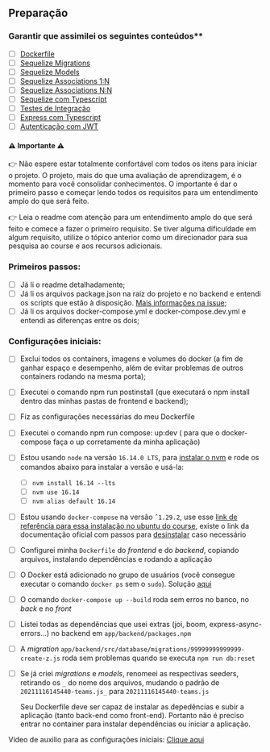 ## Preparação

### Garantir que assimilei os seguintes conteúdos**

- [ ] [Dockerfile](https://app.betrybe.com/learn/course/5e938f69-6e32-43b3-9685-c936530fd326/module/94d0e996-1827-4fbc-bc24-c99fb592925b/section/5987fa2d-0d04-45b2-9d91-1c2ffce09862/day/da25fd46-8818-4234-8603-a442b047370f/lesson/822be635-e9da-4b46-8042-cbf537013935)
- [ ] [Sequelize Migrations](https://app.betrybe.com/learn/course/5e938f69-6e32-43b3-9685-c936530fd326/module/94d0e996-1827-4fbc-bc24-c99fb592925b/section/0ca77b1d-4770-4646-8368-167d2305e763/day/0da9bd44-abf6-43d6-96b9-9614274e6c36/lesson/cfc6c9f9-b329-4107-8e2b-6f8ff331bf28) 
- [ ] [Sequelize Models](https://app.betrybe.com/learn/course/5e938f69-6e32-43b3-9685-c936530fd326/module/94d0e996-1827-4fbc-bc24-c99fb592925b/section/0ca77b1d-4770-4646-8368-167d2305e763/day/0da9bd44-abf6-43d6-96b9-9614274e6c36/lesson/bd9d0dc0-6490-4cd9-ba49-55e7fd741ed9)
- [ ] [Sequelize Associations 1:N](https://app.betrybe.com/learn/course/5e938f69-6e32-43b3-9685-c936530fd326/module/94d0e996-1827-4fbc-bc24-c99fb592925b/section/0ca77b1d-4770-4646-8368-167d2305e763/day/94e113d7-6a86-4536-a1d3-08f55f557811/lesson/f678e6c0-4f4b-4560-956c-983c7530de5b)
- [ ] [Sequelize Associations N:N](https://app.betrybe.com/learn/course/5e938f69-6e32-43b3-9685-c936530fd326/module/94d0e996-1827-4fbc-bc24-c99fb592925b/section/0ca77b1d-4770-4646-8368-167d2305e763/day/22fa9643-5f27-41f5-943b-2c7cc1c67c01/lesson/61633419-08d8-467d-b0db-bc83375d4cfe)
- [ ] [Sequelize com Typescript](https://app.betrybe.com/learn/course/5e938f69-6e32-43b3-9685-c936530fd326/module/94d0e996-1827-4fbc-bc24-c99fb592925b/section/4e3b7d3a-94a1-4fce-9545-0f2b04f8ccd9/day/55580b57-6754-49bc-83bf-465967e0d2a1/lesson/70a59622-f05f-44cc-b3ce-6e5c28435f25)
- [ ] [Testes de Integração](https://app.betrybe.com/learn/course/5e938f69-6e32-43b3-9685-c936530fd326/module/94d0e996-1827-4fbc-bc24-c99fb592925b/section/2ed87e4f-9049-4314-8091-8f71b1925cf6/day/4684c963-8015-41ad-a901-eb37076d9ff5/lesson/45b8e257-cf4a-4bf9-8d4a-fdfce0a5837e)
- [ ] [Express com Typescript](https://app.betrybe.com/learn/course/5e938f69-6e32-43b3-9685-c936530fd326/module/94d0e996-1827-4fbc-bc24-c99fb592925b/section/4e3b7d3a-94a1-4fce-9545-0f2b04f8ccd9/day/c88d68dd-f399-4d5a-ad33-8d01fb4f4967/lesson/24259006-afa3-4f18-bcc4-f6be5bdfb861)
- [ ] [Autenticação com JWT](https://app.betrybe.com/learn/course/5e938f69-6e32-43b3-9685-c936530fd326/module/94d0e996-1827-4fbc-bc24-c99fb592925b/section/0ca77b1d-4770-4646-8368-167d2305e763/day/85fd2ed3-f6cc-4789-8990-7f5fe827422c/lesson/fd5502eb-974c-4c47-b93d-3180f0585b7a)
		
#### ⚠️ Importante ⚠️ 

👉 Não espere estar totalmente confortável com todos os itens para iniciar o projeto. O projeto, mais do que uma avaliação de aprendizagem, é o momento para você consolidar conhecimentos. O importante é dar o primeiro passo e começar lendo todos os requisitos para um entendimento amplo do que será feito.

👉 Leia o readme com atenção para um entendimento amplo do que será feito e comece a fazer o primeiro requisito. Se tiver alguma dificuldade em algum requisito, utilize o tópico anterior como um direcionador para sua pesquisa ao course e aos recursos adicionais.

### Primeiros passos:

- [ ] Já li o readme detalhadamente;
- [ ] Já li os arquivos package.json na raiz do projeto e no backend e entendi os scripts que estão à disposição. [Mais informações na issue](https://github.com/tryber/sd-022-a-trybe-futebol-clube/issues/1);
- [ ] Já li os arquivos docker-compose.yml e docker-compose.dev.yml e entendi as diferenças entre os dois;

### Configurações iniciais:

- [ ] Exclui todos os containers, imagens e volumes do docker (a fim de ganhar espaço e desempenho, além de evitar problemas de outros containers rodando na mesma porta);
- [ ] Executei o comando npm run postinstall (que executará o npm install dentro das minhas pastas de frontend e backend);
- [ ] Fiz as configurações necessárias do meu Dockerfile
- [ ] Executei o comando npm run compose: up:dev ( para que o docker-compose faça o up corretamente da minha aplicação)
- [ ] Estou usando `node` na versão `16.14.0 LTS`, para [instalar o nvm](https://github.com/nvm-sh/nvm#installing-and-updating) e rode os comandos abaixo para instalar a versão e usá-la:
   - [ ] `nvm install 16.14 --lts`
   - [ ] `nvm use 16.14`
   - [ ] `nvm alias default 16.14` 
- [ ] Estou usando `docker-compose` na versão `ˆ1.29.2`, use esse [link de referência para essa instalação no ubuntu do course](https://app.betrybe.com/course/back-end/docker/orquestrando-containers-com-docker-compose/6e8afaef-566a-47f2-9246-d3700db7a56a/conteudo/0006a231-1a10-48a2-ac82-9e03e205a231/instalacao/abe40727-6310-4ad8-bde6-fd1e919dadc0?use_case=side_bar), existe o link da documentação oficial com passos para [desinstalar](https://docs.docker.com/compose/install/#uninstallation) caso necessário
- [ ] Configurei minha `Dockerfile` do _frontend_ e do _backend_, copiando arquivos, instalando dependências e rodando a aplicação
- [ ] O Docker está adicionado no grupo de usuários (você consegue executar o comando `docker ps` sem o `sudo`). Solução [aqui](https://app.betrybe.com/course/back-end/docker/utilizando-containers-docker/208d7122-25f3-4135-b6bc-84ebb49665a8/conteudos/402b5d87-1d0d-4c5d-802c-032fd062868c/fazendo-a-instalacao-do-docker-engine/67685310-ebbc-4c7c-9f50-dacc0c7d84fc?use_case=side_bar)
- [ ] O comando `docker-compose up --build` roda sem erros no banco, no _back_ e no _front_
- [ ] Listei todas as dependências que usei extras (joi, boom, express-async-errors...) no backend em `app/backend/packages.npm`
- [ ] A _migration_ `app/backend/src/database/migrations/99999999999999-create-z.js` roda sem problemas quando se executa `npm run db:reset`
- [ ] Se já criei _migrations_ e _models_, renomeei as respectivas seeders, retirando os `_` do nome dos arquivos, mudando o padrão de `20211116145440-teams.js_` para `20211116145440-teams.js`

	Seu Dockerfile deve ser capaz de instalar as depedências e subir a aplicação (tanto back-end como front-end). Portanto não é preciso entrar no container para instalar dependências ou iniciar a aplicação.

Vídeo de auxilio para as configurações iniciais: [Clique aqui](https://drive.google.com/file/d/1O_WXWUe9LP-mRXomqShK632p_lgIDjXW/view)

